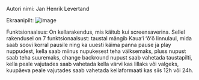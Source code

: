 Autori nimi: Jan Henrik Levertand

Ekraanipilt: ![image](https://github.com/janlever/1-kodutoo/blob/main/kell1.PNG)


Funktsionaalsus: On kellarakendus, mis käitub kui screensaverina. Sellel rakendusel on 7 funktsionaalsust: taustal mängib Kauaʻi ʻōʻō linnulaul, mida saab soovi korral pausile ning ka uuesti käima panna pause ja play nuppudest, kella saab miinus nupukesest teha väiksemaks, pluss nupust saab teha suuremaks, change backround nupust saab vahetada taustapilti, kella peale vajutades saab vahetada kella värvi kas lillaks või valgeks, kuupäeva peale vajutades saab vahetada kellaformaati kas siis 12h või 24h.